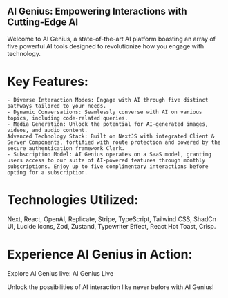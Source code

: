 ## AI Genius: Empowering Interactions with Cutting-Edge AI

Welcome to AI Genius, a state-of-the-art AI platform boasting an array of five powerful AI tools designed to revolutionize how you engage with technology.

# Key Features:

    - Diverse Interaction Modes: Engage with AI through five distinct pathways tailored to your needs.
    - Dynamic Conversations: Seamlessly converse with AI on various topics, including code-related queries.
    - Media Generation: Unlock the potential for AI-generated images, videos, and audio content.
    Advanced Technology Stack: Built on NextJS with integrated Client & Server Components, fortified with route protection and powered by the secure authentication framework Clerk.
    - Subscription Model: AI Genius operates on a SaaS model, granting users access to our suite of AI-powered features through monthly subscriptions. Enjoy up to five complimentary interactions before opting for a subscription.

# Technologies Utilized:

Next, React, OpenAI, Replicate, Stripe, TypeScript, Tailwind CSS, ShadCn UI, Lucide Icons, Zod, Zustand, Typewriter Effect, React Hot Toast, Crisp.

# Experience AI Genius in Action:

Explore AI Genius live: AI Genius Live

Unlock the possibilities of AI interaction like never before with AI Genius!
